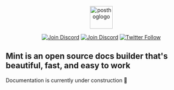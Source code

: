 <p align="center">
  <img width="60" alt="posthoglogo" src="https://res.cloudinary.com/mintlify/image/upload/v1665199103/mintlify_tmtvpd.svg">
</p>
<p align="center">
  <a href="https://github.com/mintlify/mint"><img src="https://img.shields.io/github/stars/mintlify/mint?style=social" alt="Join Discord" /></a>
  <a href="https://discord.com/invite/b499CK8P9g"><img src="https://img.shields.io/discord/911693009253466123" alt="Join Discord" /></a>
  <a href="https://twitter.com/mintlify"><img src="https://img.shields.io/twitter/follow/mintlify.svg?style=social" alt="Twitter Follow" /></a>
</p>

## Mint is an open source docs builder that's beautiful, fast, and easy to work

Documentation is currently under construction 🚧
